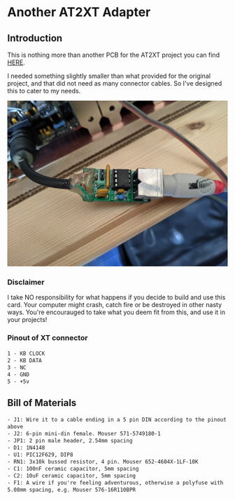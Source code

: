 # Another AT2XT Adapter

## Introduction

This is nothing more than another PCB for the AT2XT project you can find [HERE](https://www.vcfed.org/forum/forum/vcwiki/vcwiki-aa/26861-at2xt-keyboard-converter?26426-AT2XT-keyboard-converter=).

I needed something slightly smaller than what provided for the original project, and that did not need as many connector cables. So I've designed this to cater to my needs.

![AT2XT](pics/at2xt.jpg)

### Disclaimer

I take NO responsibility for what happens if you decide to build and use this card. Your computer might crash, catch fire or be destroyed in other nasty ways.
You're encourauged to take what you deem fit from this, and use it in your projects!

### Pinout of XT connector

```text
1 - KB CLOCK
2 - KB DATA
3 - NC
4 - GND
5 - +5v
```

## Bill of Materials

```text
- J1: Wire it to a cable ending in a 5 pin DIN according to the pinout above
- J2: 6-pin mini-din female. Mouser 571-5749180-1
- JP1: 2 pin male header, 2.54mm spacing
- D1: 1N4148
- U1: PIC12F629, DIP8
- RN1: 3x10k bussed resistor, 4 pin. Mouser 652-4604X-1LF-10K
- C1: 100nF ceramic capacitor, 5mm spacing
- C2: 10uF ceramic capacitor, 5mm spacing
- F1: A wire if you're feeling adventurous, otherwise a polyfuse with 5.08mm spacing, e.g. Mouser 576-16R110BPR
```

